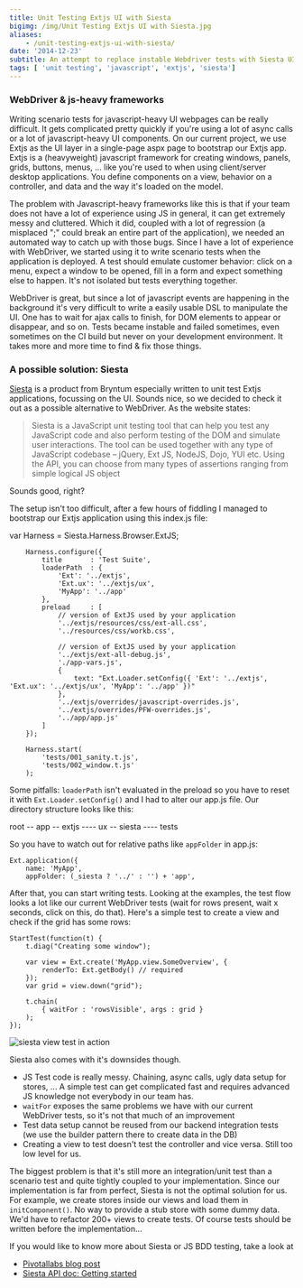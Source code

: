 ```yaml
---
title: Unit Testing Extjs UI with Siesta
bigimg: /img/Unit Testing Extjs UI with Siesta.jpg
aliases:
    - /unit-testing-extjs-ui-with-siesta/
date: '2014-12-23'
subtitle: An attempt to replace instable Webdriver tests with Siesta UI tests
tags: [ 'unit testing', 'javascript', 'extjs', 'siesta']
---
```


### WebDriver & js-heavy frameworks ###

Writing scenario tests for javascript-heavy UI webpages can be really difficult. It gets complicated pretty quickly if you're using a lot of async calls or a lot of javascript-heavy UI components. On our current project, we use Extjs as the UI layer in a single-page aspx page to bootstrap our Extjs app. Extjs is a (heavyweight) javascript framework for creating windows, panels, grids, buttons, menus, ... like you're used to when using client/server desktop applications. You define components on a view, behavior on a controller, and data and the way it's loaded on the model.

The problem with Javascript-heavy frameworks like this is that if your team does not have a lot of experience using JS in general, it can get extremely messy and cluttered. Which it did, coupled with a lot of regression (a misplaced ";" could break an entire part of the application), we needed an automated way to catch up with those bugs. 
Since I have a lot of experience with WebDriver, we started using it to write scenario tests when the application is deployed. A test should emulate customer behavior: click on a menu, expect a window to be opened, fill in a form and expect something else to happen. It's not isolated but tests everything together. 

WebDriver is great, but since a lot of javascript events are happening in the background it's very difficult to write a easily usable DSL to manipulate the UI. One has to wait for ajax calls to finish, for DOM elements to appear or disappear, and so on. Tests became instable and failed sometimes, even sometimes on the CI build but never on your development environment. It takes more and more time to find & fix those things. 

### A possible solution: Siesta ###

[Siesta](http://www.bryntum.com/products/siesta/) is a product from Bryntum especially written to unit test Extjs applications, focussing on the UI. Sounds nice, so we decided to check it out as a possible alternative to WebDriver. As the website states:

> Siesta is a JavaScript unit testing tool that can help you test any JavaScript code and also perform testing of the DOM and simulate user interactions. The tool can be used together with any type of JavaScript codebase – jQuery, Ext JS, NodeJS, Dojo, YUI etc. Using the API, you can choose from many types of assertions ranging from simple logical JS object 

Sounds good, right? 

The setup isn't too difficult, after a few hours of fiddling I managed to bootstrap our Extjs application using this index.js file:

var Harness = Siesta.Harness.Browser.ExtJS;

		Harness.configure({
		    title       : 'Test Suite',
		    loaderPath  : { 
		        'Ext': '../extjs',
		        'Ext.ux': '../extjs/ux',
		        'MyApp': '../app'
		    },
		    preload     : [
		        // version of ExtJS used by your application
		        '../extjs/resources/css/ext-all.css',
		        '../resources/css/workb.css',

		        // version of ExtJS used by your application
		        '../extjs/ext-all-debug.js',
		        './app-vars.js',
		        {
		            text: "Ext.Loader.setConfig({ 'Ext': '../extjs', 'Ext.ux': '../extjs/ux', 'MyApp': '../app' })"
		        },
		        '../extjs/overrides/javascript-overrides.js',
		        '../extjs/overrides/PFW-overrides.js',
		        '../app/app.js'
		    ]
		});

		Harness.start(
		    'tests/001_sanity.t.js',
		    'tests/002_window.t.js'
		);

Some pitfalls: `loaderPath` isn't evaluated in the preload so you have to reset it with `Ext.Loader.setConfig()` and I had to alter our app.js file. Our directory structure looks like this:

root
-- app
-- extjs
---- ux
-- siesta
---- tests

So you have to watch out for relative paths like `appFolder` in app.js:

	Ext.application({
	    name: 'MyApp',
	    appFolder: (_siesta ? '../' : '') + 'app',

After that, you can start writing tests. Looking at the examples, the test flow looks a lot like our current WebDriver tests (wait for rows present, wait x seconds, click on this, do that). Here's a simple test to create a view and check if the grid has some rows:

	StartTest(function(t) {
	    t.diag("Creating some window");

	    var view = Ext.create('MyApp.view.SomeOverview', {
	    	renderTo: Ext.getBody() // required
	    });
	    var grid = view.down("grid");

	    t.chain(
	        { waitFor : 'rowsVisible', args : grid }
	    );
	});

![siesta view test in action]({{urls.media}}/siesta.png)

Siesta also comes with it's downsides though.

  - JS Test code is really messy. Chaining, async calls, ugly data setup for stores, ... A simple test can get complicated fast and requires advanced JS knowledge not everybody in our team has. 
  - `waitFor` exposes the same problems we have with our current WebDriver tests, so it's not that much of an improvement
  - Test data setup cannot be reused from our backend integration tests (we use the builder pattern there to create data in the DB)
  - Creating a view to test doesn't test the controller and vice versa. Still too low level for us. 

The biggest problem is that it's still more an integration/unit test than a scenario test and quite tightly coupled to your implementation. Since our implementation is far from perfect, Siesta is not the optimal solution for us. For example, we create stores inside our views and load them in `initComponent()`. No way to provide a stub store with some dummy data. We'd have to refactor 200+ views to create tests. Of course tests should be written before the implementation... 

If you would like to know more about Siesta or JS BDD testing, take a look at

  - [Pivotallabs blog post](http://pivotallabs.com/sencha-touch-bdd-part-5-controller-testing/)
  - [Siesta API doc: Getting started](http://www.bryntum.com/docs/siesta/#!/guide/siesta_getting_started)